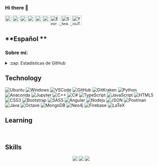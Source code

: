 ### Hi there 👋


<!--<a href="https://github.com/kittinan/spotify-github-profile" target="blank">
  <img align="right"
    src="https://spotify-github-profile.vercel.app/api/view?uid=jonathan1196&cover_image=true&theme=default"
    alt="spotify" />
</a>-->

<a href="https://profile.codersrank.io/user/Jonathana1196">
  <img align="left" alt="Jonathan's CoderRanks" width="22px" src="https://user-images.githubusercontent.com/3371601/72540690-d32c8d80-3846-11ea-9690-c0ed6c479309.png" />
</a>
<!--<a href="https://discord.gg/WjEFnzC">
<img alt="Discord - Joty#6102" title="Discord - Joty#6102" height="32" width="32" src="https://raw.githubusercontent.com/peterthehan/peterthehan/master/assets/discord.svg">
</a> -->
<a href="#">
  <img alt="Epic Games - Joty11" title="Epic Games - Joty11" height="32" width="32" src="https://raw.githubusercontent.com/peterthehan/peterthehan/master/assets/epicgames.svg">
</a>
<a href="https://www.linkedin.com/in/jonathanguzmanaraya/">
  <img align="left" alt="Jonathan's LinkedIN" width="22px" src="https://raw.githubusercontent.com/peterthehan/peterthehan/master/assets/linkedin.svg" />
</a>
<a href="https://myanimelist.net/profile/Joty11/">
  <img align="left" alt="Jonathan's MyAnimeList" width="22px" src="https://raw.githubusercontent.com/peterthehan/peterthehan/master/assets/myanimelist.svg" />
</a>
<a href="https://open.spotify.com/user/Jonathan1196/">
  <img align="left" alt="Jonathan's Spotify" width="22px" src="https://raw.githubusercontent.com/peterthehan/peterthehan/master/assets/spotify.svg" />
</a>
<a href="https://steamcommunity.com/id/jonathana1196">
  <img alt="Steam" title="Steam" height="32" width="32" src="https://raw.githubusercontent.com/peterthehan/peterthehan/master/assets/steam.svg">
</a>
<a href="https://t.me/Jonathana1196">
  <img align="left" alt="Jonathan's Telegram" width="22px" src="https://www.flaticon.com/svg/static/icons/svg/2111/2111646.svg" />
</a>
<a href="https://twitter.com/Jonathana1196">
  <img align="left" alt="Jonathana1196 | Twitter" width="22px" src="https://raw.githubusercontent.com/peterthehan/peterthehan/master/assets/twitter.svg" />
</a>
<a href="https://www.youtube.com/channel/UCcNVs7MSdxvaSzE_0znI2pw">
  <img alt="YouTube" title="YouTube" height="32" width="32" src="https://raw.githubusercontent.com/peterthehan/peterthehan/master/assets/youtube.svg">
</a>

</br>

## **Español **

### **Sobre mí:**

<details>
  <summary>:zap: Estadísticas de GitHub</summary>
  <img src="https://github-readme-stats.vercel.app/api?username=Jonathana1196&&show_icons=true&theme=algolia&bg_color=DEG,000000,151515,101015&icon_color=155085&title_color=155099&locale=es&count_private=true">
</details>



## **Technology**

![Ubuntu](https://img.shields.io/badge/-Ubuntu-black?style=flat-square&logo=Ubuntu)
![Windows](https://img.shields.io/badge/-Windows-0078D6?style=flat-square&logo=Windows)
![VSCode](https://img.shields.io/badge/-VSCode-007ACC?style=flat-square&logo=Visual-Studio-Code)
![GitHub](https://img.shields.io/badge/-GitHub-181717?style=flat-square&logo=github)
![GitKraken](https://img.shields.io/badge/-GitKraken-181717?style=flat-square&logo=GitKraken)
![Python](https://img.shields.io/badge/-Python-black?style=flat-square&logo=Python)
![Anaconda](https://img.shields.io/badge/-Anaconda-black?style=flat-square&logo=Anaconda)
![Jupyter](https://img.shields.io/badge/-Jupyter%20Notebooks-black?style=flat-square&logo=Jupyter)
![C++](https://img.shields.io/badge/-C++-00599C?style=flat-square&logo=c%2B%2B)
![C#](https://img.shields.io/badge/-C%23-239120?style=flat-square&logo=C%20Sharp)
![TypeScript](https://img.shields.io/badge/-TypeScript-007ACC?style=flat-square&logo=typescript)
![JavaScript](https://img.shields.io/badge/-JavaScript-black?style=flat-square&logo=javascript)
![HTML5](https://img.shields.io/badge/-HTML5-E34F26?style=flat-square&logo=html5&logoColor=white)
![CSS3](https://img.shields.io/badge/-CSS3-1572B6?style=flat-square&logo=css3)
![Bootstrap](https://img.shields.io/badge/-Bootstrap-563D7C?style=flat-square&logo=bootstrap)
![SASS](https://img.shields.io/badge/-SASS-black?style=flat-square&logo=sass)
![Angular](https://img.shields.io/badge/-Angular-E23237?style=flat-square&logo=Angular)
![Nodejs](https://img.shields.io/badge/-Nodejs-black?style=flat-square&logo=Node.js)
![JSON](https://img.shields.io/badge/-JSON-black?style=flat-square&logo=JSON)
![Postman](https://img.shields.io/badge/-Postman-black?style=flat-square&logo=Postman)
![Java](https://img.shields.io/badge/-java-brown?style=flat-square&logo=java)
![Octave](https://img.shields.io/badge/-Octave-black?style=flat-square&logo=Octave)
![MongoDB](https://img.shields.io/badge/-MongoDB-black?style=flat-square&logo=mongodb)
![Neo4j](https://img.shields.io/badge/-Neo4j-black?style=flat-square&logo=neo4j)
![Firebase](https://img.shields.io/badge/-Firebase-black?style=flat-square&logo=Firebase)
![LaTeX](https://img.shields.io/badge/-LaTeX-008080?style=flat-square&logo=Latex)

## **Learning**



<br>

## **Skills**

<div align="center">
  <img src="https://github-readme-stats.vercel.app/api/top-langs/?username=Jonathana1196&hide=C%23,BitBake,Shell&langs_count=12" />
  <img src="https://github-readme-stats.vercel.app/api/wakatime?username=@Jonathana1196" />
  <img src="https://github-profile-trophy.vercel.app/?username=Jonathana1196&column=7&theme=onedark" />
</div>

<br>



<!--
**Jonathana1196/Jonathana1196** is a ✨ _special_ ✨ repository because its `README.md` (this file) appears on your GitHub profile.

Here are some ideas to get you started:

- 🔭 I’m currently working on ...
- 🌱 I’m currently learning ... 
- 👯 I’m looking to collaborate on ... 
- 🤔 I’m looking for help with ...
- 💬 Ask me about ... Anything
- 📫 How to reach me: ... 
- 😄 Pronouns: ...
- ⚡ Fun fact: ...

-->